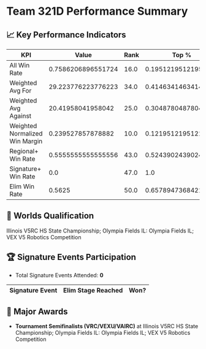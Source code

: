 # Team 321D Performance Summary

## 📈 Key Performance Indicators
| KPI | Value | Rank | Top % |
| --- | ----- | ---- | ----- |
| All Win Rate | 0.7586206896551724 | 16.0 | 0.1951219512195122 |
| Weighted Avg For | 29.223776223776223 | 34.0 | 0.4146341463414634 |
| Weighted Avg Against | 20.41958041958042 | 25.0 | 0.3048780487804878 |
| Weighted Normalized Win Margin | 0.239527857878882 | 10.0 | 0.12195121951219512 |
| Regional+ Win Rate | 0.5555555555555556 | 43.0 | 0.524390243902439 |
| Signature+ Win Rate | 0.0 | 47.0 | 1.0 |
| Elim Win Rate | 0.5625 | 50.0 | 0.6578947368421053 |


## 🎯 Worlds Qualification
Illinois V5RC HS State Championship; Olympia Fields IL: Olympia Fields IL; VEX V5 Robotics Competition

## 🏆 Signature Events Participation
- Total Signature Events Attended: **0**

| Signature Event | Elim Stage Reached | Won? |
|:----------------|:-------------------|:----|


## 🥇 Major Awards
- **Tournament Semifinalists (VRC/VEXU/VAIRC)** at Illinois V5RC HS State Championship; Olympia Fields IL: Olympia Fields IL; VEX V5 Robotics Competition

